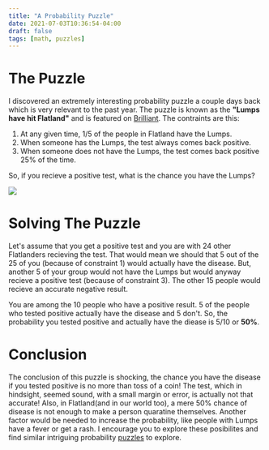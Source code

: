 ```yaml
---
title: "A Probability Puzzle"
date: 2021-07-03T10:36:54-04:00
draft: false
tags: [math, puzzles]
---
```

# The Puzzle

I discovered an extremely interesting probability puzzle a couple days back which is very relevant to the past year. The puzzle is known as the **"Lumps have hit Flatland"** and is featured on [Brilliant](https://brilliant.org). The contraints are this:
1. At any given time, 1/5 of the people in Flatland have the Lumps.
2. When someone has the Lumps, the test always comes back positive.
3. When someone does not have the Lumps, the test comes back positive 25% of the time.

So, if you recieve a positive test, what is the chance you have the Lumps?

![](https://ds055uzetaobb.cloudfront.net/chapter/Frame_8534_6-mFkCPr.png?width=1440)

# Solving The Puzzle

Let's assume that you get a positive test and you are with 24 other Flatlanders recieving the test. That would mean we should that 5 out of the 25 of you (because of constraint 1) would actually have the disease. But, another 5 of your group would not have the Lumps but would anyway recieve a positive test (because of constraint 3). The other 15 people would recieve an accurate negative result.

You are among the 10 people who have a positive result. 5 of the people who tested positive actually have the disease and 5 don't. So, the probability you tested positive and actually have the diease is 5/10 or **50%**.

# Conclusion

The conclusion of this puzzle is shocking, the chance you have the disease if you tested positive is no more than toss of a coin! The test, which in hindsight, seemed sound, with a small margin or error, is actually not that accurate! Also, in Flatland(and in our world too), a mere 50% chance of disease is not enough to make a person quaratine themselves. Another factor would be needed to increase the probability, like people with Lumps have a fever or get a rash. I encourage you to explore these posibilites and find similar intriguing probability [puzzles](/tags/puzzles/) to explore.